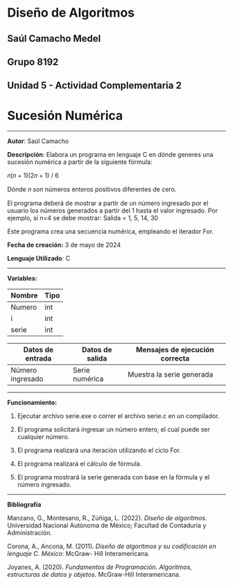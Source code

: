 # Diseño de Algoritmos

## Saúl Camacho Medel

## Grupo 8192

## Unidad 5 - Actividad Complementaria 2

# Sucesión Numérica

---

**Autor**: Saúl Camacho

**Descripción**: Elabora un programa en lenguaje C en dónde generes una sucesión numérica a partir de la siguiente fórmula: 

 𝑛(𝑛 + 1)(2𝑛 + 1) / 6   

Dónde 𝑛 son números enteros positivos diferentes de cero. 

El programa deberá de mostrar a partir de un número ingresado por el usuario los números generados a partir del 1 hasta el valor ingresado. 
Por ejemplo, si n=4 se debe mostrar: 
Salida = 1, 5, 14, 30 

Este programa crea una secuencia numérica, empleando el iterador For.

**Fecha de creación:** 3 de mayo de 2024

**Lenguaje Utilizado**: C

---

**Variables:** 

| Nombre | Tipo |
| --- | --- |
| Numero | int |
| i | int |
| serie | int |


| Datos de entrada | Datos de salida | Mensajes de ejecución correcta |
| --- | --- | --- |
| Número ingresado | Serie numérica | Muestra la serie generada |

---

**Funcionamiento:**

1. Ejecutar archivo serie.exe o correr el archivo serie.c en un compilador.

2. El programa solicitará ingresar un número entero, el cual puede ser cualquier número.

3. El programa realizará una iteración utilizando el ciclo For. 

4. El programa realizará el cálculo de fórmula.

5. El programa mostrará la serie generada con base en la fórmula y el número ingresado.

---

**Bibliografía**

Manzano, G., Montesano, R., Zúñiga, L. (2022). *Diseño de algoritmos*. Universidad Nacional Autónoma de México; Facultad de Contaduría y Administración.

Corona, A., Ancona, M. (2011). *Diseño de algoritmos y su codificación en lenguaje C. México*: McGraw- Hill Interamericana.

Joyanes, A. (2020). *Fundamentos de Programación. Algoritmos, estructuras de datos y objetos*. McGraw-Hill Interamericana.


